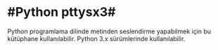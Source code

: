 #Python pttysx3#
======
Python programlama dilinde metinden seslendirme yapabilmek için bu kütüphane kullanılabilir. Python 3.x sürümlerinde kullanılabilir.
